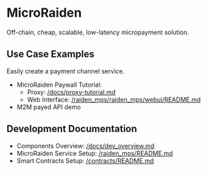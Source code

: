 # MicroRaiden

Off-chain, cheap, scalable, low-latency micropayment solution.

## Use Case Examples

Easily create a payment channel service.

 * MicroRaiden Paywall Tutorial:
   - Proxy: [/docs/proxy-tutorial.md](/docs/proxy-tutorial.md)
   - Web Interface: [/raiden_mps/raiden_mps/webui/README.md](/raiden_mps/raiden_mps/webui/README.md)
 *  M2M payed API demo


## Development Documentation

 * Components Overview: [/docs/dev_overview.md](/docs/dev_overview.md)
 * MicroRaiden Service Setup: [/raiden_mps/README.md](/raiden_mps/README.md)
 * Smart Contracts Setup: [/contracts/README.md](/contracts/README.md)
